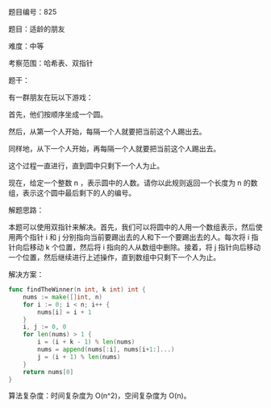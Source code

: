 题目编号：825

题目：适龄的朋友

难度：中等

考察范围：哈希表、双指针

题干：

有一群朋友在玩以下游戏：

首先，他们按顺序坐成一个圆。

然后，从第一个人开始，每隔一个人就要把当前这个人踢出去。

同样地，从下一个人开始，再每隔一个人就要把当前这个人踢出去。

这个过程一直进行，直到圆中只剩下一个人为止。

现在，给定一个整数 n ，表示圆中的人数。请你以此规则返回一个长度为 n 的数组，表示这个圆中最后剩下的人的编号。

解题思路：

本题可以使用双指针来解决。首先，我们可以将圆中的人用一个数组表示，然后使用两个指针 i 和 j 分别指向当前要踢出去的人和下一个要踢出去的人。每次将 i 指针向后移动 k 个位置，然后将 i 指向的人从数组中删除。接着，将 j 指针向后移动一个位置，然后继续进行上述操作，直到数组中只剩下一个人为止。

解决方案：

```go
func findTheWinner(n int, k int) int {
    nums := make([]int, n)
    for i := 0; i < n; i++ {
        nums[i] = i + 1
    }
    i, j := 0, 0
    for len(nums) > 1 {
        i = (i + k - 1) % len(nums)
        nums = append(nums[:i], nums[i+1:]...)
        j = (i + 1) % len(nums)
    }
    return nums[0]
}
```

算法复杂度：时间复杂度为 O(n^2)，空间复杂度为 O(n)。